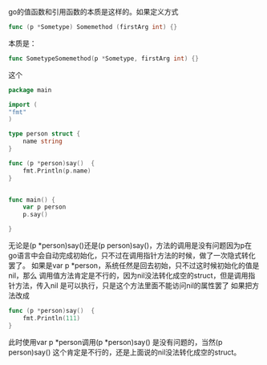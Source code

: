 go的值函数和引用函数的本质是这样的。如果定义方式
```go
func (p *Sometype) Somemethod (firstArg int) {} 
```
本质是：
```go
func SometypeSomemethod(p *Sometype, firstArg int) {}

```
这个
```go
package main

import (
"fmt"
)

type person struct {
	name string
}

func (p *person)say()  {
	fmt.Println(p.name)
}


func main() {
	var p person
	p.say()

}
```
无论是(p *person)say()还是(p person)say()，方法的调用是没有问题因为p在
go语言中会自动完成初始化，只不过在调用指针方法的时候，做了一次隐式转化罢了。
如果是var p *person，系统任然是回去初始，只不过这时候初始化的值是nil，那么
调用值方法肯定是不行的，因为nil没法转化成空的struct，但是调用指针方法，传入nil
是可以执行，只是这个方法里面不能访问nil的属性罢了
如果把方法改成
```go
func (p *person)say()  {
	fmt.Println(111)
}
```
此时使用var p *person调用(p *person)say() 是没有问题的，当然(p person)say() 
这个肯定是不行的，还是上面说的nil没法转化成空的struct。